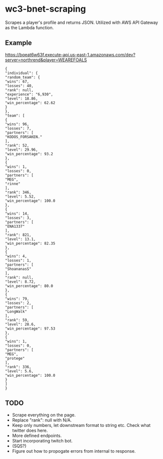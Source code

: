 # wc3-bnet-scraping
Scrapes a player's profile and returns JSON. Utilized with AWS API Gateway as the Lambda function.

## Example
https://bqeat6w63f.execute-api.us-east-1.amazonaws.com/dev?server=northrend&player=WEAREFOALS

```
{
"individual": {
"random_team": {
"wins": 67,
"losses": 40,
"rank": null,
"experience": "6,930",
"level": 18.86,
"win_percentage": 62.62
}
},
"team": [
{
"wins": 96,
"losses": 7,
"partners": [
"KODOS_FORSAKEN."
],
"rank": 52,
"level": 29.96,
"win_percentage": 93.2
},
{
"wins": 1,
"losses": 0,
"partners": [
"MEG",
"rinne"
],
"rank": 346,
"level": 5.52,
"win_percentage": 100.0
},
{
"wins": 14,
"losses": 3,
"partners": [
"ENA1337"
],
"rank": 821,
"level": 13.1,
"win_percentage": 82.35
},
{
"wins": 4,
"losses": 1,
"partners": [
"ShoananasS"
],
"rank": null,
"level": 8.72,
"win_percentage": 80.0
},
{
"wins": 79,
"losses": 2,
"partners": [
"LongWalk"
],
"rank": 59,
"level": 28.6,
"win_percentage": 97.53
},
{
"wins": 1,
"losses": 0,
"partners": [
"MEG",
"protege"
],
"rank": 336,
"level": 5.6,
"win_percentage": 100.0
}
]
}
```


## TODO
- Scrape everything on the page.
- Replace "rank": null with N/A.
- Keep only numbers, let downstream format to string etc. Check what twitter does here.
- More defined endpoints.
- Start incorporating twitch bot.
- (SQS?)
- Figure out how to propogate errors from internal to response.
